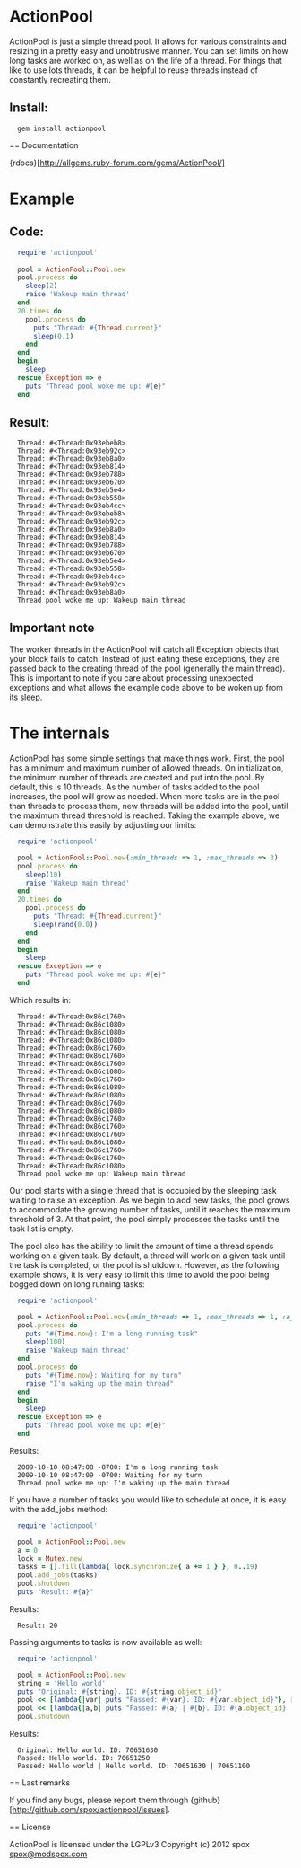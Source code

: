 ActionPool
==========

ActionPool is just a simple thread pool. It allows for various constraints and 
resizing in a pretty easy and unobtrusive manner. You can set limits on how 
long tasks are worked on, as well as on the life of a thread. For things that 
like to use lots threads, it can be helpful to reuse threads instead of 
constantly recreating them.

Install:
---------------

```
  gem install actionpool
```

== Documentation

{rdocs}[http://allgems.ruby-forum.com/gems/ActionPool/]

Example
=======

Code:
-----
```ruby
  require 'actionpool'
  
  pool = ActionPool::Pool.new
  pool.process do
    sleep(2)
    raise 'Wakeup main thread'
  end
  20.times do
    pool.process do
      puts "Thread: #{Thread.current}"
      sleep(0.1)
    end
  end
  begin
    sleep
  rescue Exception => e
    puts "Thread pool woke me up: #{e}"
  end
```

Result:
-------
```
  Thread: #<Thread:0x93ebeb8>
  Thread: #<Thread:0x93eb92c>
  Thread: #<Thread:0x93eb8a0>
  Thread: #<Thread:0x93eb814>
  Thread: #<Thread:0x93eb788>
  Thread: #<Thread:0x93eb670>
  Thread: #<Thread:0x93eb5e4>
  Thread: #<Thread:0x93eb558>
  Thread: #<Thread:0x93eb4cc>
  Thread: #<Thread:0x93ebeb8>
  Thread: #<Thread:0x93eb92c>
  Thread: #<Thread:0x93eb8a0>
  Thread: #<Thread:0x93eb814>
  Thread: #<Thread:0x93eb788>
  Thread: #<Thread:0x93eb670>
  Thread: #<Thread:0x93eb5e4>
  Thread: #<Thread:0x93eb558>
  Thread: #<Thread:0x93eb4cc>
  Thread: #<Thread:0x93eb92c>
  Thread: #<Thread:0x93eb8a0>
  Thread pool woke me up: Wakeup main thread
```

Important note
--------------

The worker threads in the ActionPool will catch all Exception objects that your 
block fails to catch. Instead of just eating these exceptions, they are passed 
back to the creating thread of the pool (generally the main thread). This is 
important to note if you care about processing unexpected exceptions and what 
allows the example code above to be woken up from its sleep.

The internals
=============

ActionPool has some simple settings that make things work. First, the pool has 
a minimum and maximum number of allowed threads. On initialization, the minimum 
number of threads are created and put into the pool. By default, this is 10 
threads. As the number of tasks added to the pool increases, the pool will grow 
as needed. When more tasks are in the pool than threads to process them, new 
threads will be added into the pool, until the maximum thread threshold is 
reached. Taking the example above, we can demonstrate this easily by adjusting 
our limits:

```ruby
  require 'actionpool'

  pool = ActionPool::Pool.new(:min_threads => 1, :max_threads => 3)
  pool.process do
    sleep(10)
    raise 'Wakeup main thread'
  end
  20.times do
    pool.process do
      puts "Thread: #{Thread.current}"
      sleep(rand(0.0))
    end
  end
  begin
    sleep
  rescue Exception => e
    puts "Thread pool woke me up: #{e}"
  end
```

Which results in:
```
  Thread: #<Thread:0x86c1760>
  Thread: #<Thread:0x86c1080>
  Thread: #<Thread:0x86c1080>
  Thread: #<Thread:0x86c1080>
  Thread: #<Thread:0x86c1760>
  Thread: #<Thread:0x86c1760>
  Thread: #<Thread:0x86c1760>
  Thread: #<Thread:0x86c1080>
  Thread: #<Thread:0x86c1760>
  Thread: #<Thread:0x86c1080>
  Thread: #<Thread:0x86c1080>
  Thread: #<Thread:0x86c1760>
  Thread: #<Thread:0x86c1080>
  Thread: #<Thread:0x86c1760>
  Thread: #<Thread:0x86c1760>
  Thread: #<Thread:0x86c1760>
  Thread: #<Thread:0x86c1080>
  Thread: #<Thread:0x86c1760>
  Thread: #<Thread:0x86c1760>
  Thread: #<Thread:0x86c1080>
  Thread pool woke me up: Wakeup main thread
```
Our pool starts with a single thread that is occupied by the sleeping task 
waiting to raise an exception. As we begin to add new tasks, the pool grows to 
accommodate the growing number of tasks, until it reaches the maximum threshold
of 3. At that point, the pool simply processes the tasks until the task list is 
empty.

The pool also has the ability to limit the amount of time a thread spends 
working on a given task. By default, a thread will work on a given task until 
the task is completed, or the pool is shutdown. However, as the following 
example shows, it is very easy to limit this time to avoid the pool being 
bogged down on long running tasks:

```ruby
  require 'actionpool'

  pool = ActionPool::Pool.new(:min_threads => 1, :max_threads => 1, :a_to => 1)
  pool.process do
    puts "#{Time.now}: I'm a long running task"
    sleep(100)
    raise 'Wakeup main thread'
  end
  pool.process do
    puts "#{Time.now}: Waiting for my turn"
    raise "I'm waking up the main thread"
  end
  begin
    sleep
  rescue Exception => e
    puts "Thread pool woke me up: #{e}"
  end
```
Results:
```
  2009-10-10 08:47:08 -0700: I'm a long running task
  2009-10-10 08:47:09 -0700: Waiting for my turn
  Thread pool woke me up: I'm waking up the main thread
```
If you have a number of tasks you would like to schedule at once, it is easy 
with the add_jobs method:
```ruby
  require 'actionpool'

  pool = ActionPool::Pool.new
  a = 0
  lock = Mutex.new
  tasks = [].fill(lambda{ lock.synchronize{ a += 1 } }, 0..19)
  pool.add_jobs(tasks)
  pool.shutdown
  puts "Result: #{a}"
```
Results:

```
  Result: 20
```
Passing arguments to tasks is now available as well:

```ruby
  require 'actionpool'

  pool = ActionPool::Pool.new
  string = 'Hello world'
  puts "Original: #{string}. ID: #{string.object_id}"
  pool << [lambda{|var| puts "Passed: #{var}. ID: #{var.object_id}"}, [string.dup]]
  pool << [lambda{|a,b| puts "Passed: #{a} | #{b}. ID: #{a.object_id} | #{b.object_id}"}, [string, string.dup]]
  pool.shutdown
```

Results:

```
  Original: Hello world. ID: 70651630
  Passed: Hello world. ID: 70651250
  Passed: Hello world | Hello world. ID: 70651630 | 70651100
```

== Last remarks

If you find any bugs, please report them through {github}[http://github.com/spox/actionpool/issues]. 

== License

  ActionPool is licensed under the LGPLv3
  Copyright (c) 2012 spox <spox@modspox.com>
